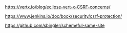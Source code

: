 https://vertx.io/blog/eclipse-vert-x-CSRF-concerns/

https://www.jenkins.io/doc/book/security/csrf-protection/

https://github.com/sbingler/schemeful-same-site